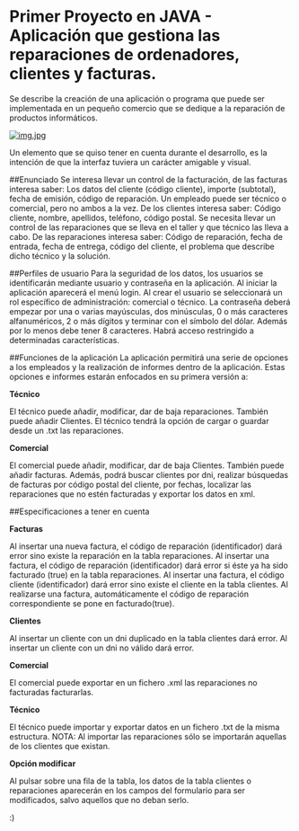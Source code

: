 # Primer Proyecto en JAVA - Aplicación que gestiona las reparaciones de ordenadores, clientes y facturas.
Se describe la creación de una aplicación o programa que puede ser implementada en un pequeño comercio que se dedique a la reparación de productos informáticos.

[![img.jpg](https://s13.postimg.org/57yi2ciw7/img.jpg)](https://postimg.org/image/e2zccv7oj/)

Un elemento que se quiso tener en cuenta durante el desarrollo, es la intención de que la interfaz tuviera un carácter amigable y visual.

##Enunciado
Se interesa llevar un control de la facturación, de las facturas interesa saber:
Los datos del cliente (código cliente), importe (subtotal), fecha de emisión, código de reparación.
Un empleado puede ser técnico o comercial, pero no ambos a la vez.
De los clientes interesa saber: Código cliente, nombre, apellidos, teléfono, código postal.
Se necesita llevar un control de las reparaciones que se lleva en el taller y que técnico las lleva a cabo. De las reparaciones interesa saber:
Código de reparación, fecha de entrada, fecha de entrega, código del cliente, el problema que describe dicho técnico y la solución.

##Perfiles de usuario
Para la seguridad de los datos, los usuarios se identificarán mediante usuario y contraseña en la aplicación.
Al iniciar la aplicación aparecerá el menú login. Al crear el usuario se seleccionará un rol específico de administración: comercial o técnico.
La contraseña deberá empezar por una o varias mayúsculas, dos minúsculas, 0 o más caracteres alfanuméricos, 2 o más dígitos y terminar con el símbolo del dólar. Además por lo menos debe tener 8 caracteres.
Habrá acceso restringido a determinadas características.

##Funciones de la aplicación
La aplicación permitirá una serie de opciones a los empleados y la realización de informes dentro de la aplicación. Estas opciones e informes estarán enfocados en su primera versión a:

**Técnico**

El técnico puede añadir, modificar, dar de baja reparaciones. También puede añadir Clientes.
El técnico tendrá la opción de cargar o guardar desde un .txt las reparaciones.

**Comercial**

El comercial puede añadir, modificar, dar de baja Clientes. También puede añadir facturas.
Además, podrá buscar clientes por dni, realizar búsquedas de facturas por código postal del cliente, por fechas, localizar las reparaciones que no estén facturadas y exportar los datos en xml.

##Especificaciones a tener en cuenta

**Facturas**

Al insertar una nueva factura, el código de reparación (identificador) dará error sino existe la reparación en la tabla reparaciones.
Al insertar una factura, el código de reparación (identificador) dará error si éste ya ha sido facturado (true) en la tabla reparaciones.
Al insertar una factura, el código cliente (identificador) dará error sino existe el cliente en la tabla clientes.
Al realizarse una factura, automáticamente el código de reparación correspondiente se pone en facturado(true).

**Clientes**

Al insertar un cliente con un dni duplicado en la tabla clientes dará error.
Al insertar un cliente con un dni no válido dará error.

**Comercial**

El comercial puede exportar en un fichero .xml las reparaciones no facturadas facturarlas.

**Técnico**

El técnico puede importar y exportar datos en un fichero .txt de la misma estructura.
NOTA: Al importar las reparaciones sólo se importarán aquellas de los clientes que existan.

**Opción modificar**

Al pulsar sobre una fila de la tabla, los datos de la tabla clientes o reparaciones aparecerán en los campos del formulario para ser modificados, salvo aquellos que no deban serlo. 


:)

